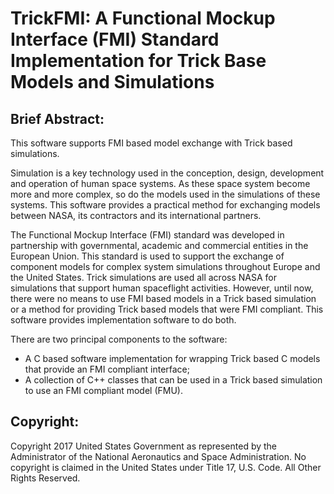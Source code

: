 # TrickFMI: A Functional Mockup Interface (FMI) Standard Implementation for Trick Base Models and Simulations

## Brief Abstract:

This software supports FMI based model exchange with Trick based simulations.

Simulation is a key technology used in the conception, design, development and operation of human space systems.  As these space system become more and more complex, so do the models used in the simulations of these systems.  This software provides a practical method for exchanging models between NASA, its contractors and its international partners.

The Functional Mockup Interface (FMI) standard was developed in partnership with governmental, academic and commercial entities in the European Union.  This standard is used to support the exchange of component models for complex system simulations throughout Europe and the United States.  Trick simulations are used all across NASA for simulations that support human spaceflight activities.  However, until now, there were no means to use FMI based models in a Trick based simulation or a method for providing Trick based models that were FMI compliant.  This software provides implementation software to do both.

There are two principal components to the software:
- A C based software implementation for wrapping Trick based C models that provide an FMI compliant interface;
- A collection of C++ classes that can be used in a Trick based simulation to use an FMI compliant model (FMU).

## Copyright:
Copyright 2017 United States Government as represented by the Administrator of the National Aeronautics and Space Administration.  No copyright is claimed in the United States under Title 17, U.S. Code. All Other Rights Reserved.

